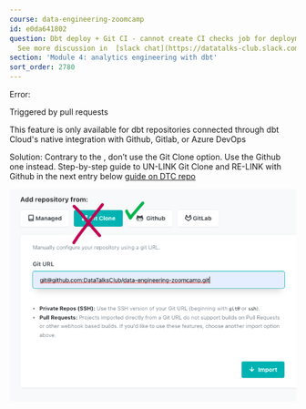 ```yaml
---
course: data-engineering-zoomcamp
id: e0da641802
question: Dbt deploy + Git CI - cannot create CI checks job for deployment to Production.
  See more discussion in  [slack chat](https://datatalks-club.slack.com/archives/C01FABYF2RG/p1707972535660619)
section: 'Module 4: analytics engineering with dbt'
sort_order: 2780
---
```


Error:

Triggered by pull requests

This feature is only available for dbt repositories connected through dbt Cloud's native integration with Github, Gitlab, or Azure DevOps

Solution: Contrary to the , don’t use the Git Clone option. Use the Github one instead. Step-by-step guide to UN-LINK Git Clone and RE-LINK with Github in the next entry below [guide on DTC repo](https://github.com/DataTalksClub/data-engineering-zoomcamp/blob/main/04-analytics-engineering/dbt_cloud_setup.md)

![Image](images/data-engineering-zoomcamp/image_c35c101c.png)

